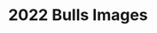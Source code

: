 ---
title: 2022 Bulls Images
resources:
  - lot: 3
    name: LOOSLI ULTIMATUM 123
    params:
      lot: 3
      sort: '0003'
      tag: '123'
    src: 123_IMG_0724.jpg
    tag: '123'
    title: 'Lot 3: Loosli Ultimatum 123'
  - lot: 4
    name: LOOSLI TRIAD 1114
    params:
      lot: 4
      sort: '0004'
      tag: '1114'
    src: 1114_IMG_0599.jpg
    tag: '1114'
    title: 'Lot 4: Loosli Triad 1114'
  - lot: 7
    name: LOOSLI SUMMIT 177
    params:
      lot: 7
      sort: '0007'
      tag: '177'
    src: 177_IMG_1060.jpg
    tag: '177'
    title: 'Lot 7: Loosli Summit 177'
  - lot: 11
    name: LOOSLI STILLWATER 183
    params:
      lot: 11
      sort: '0011'
      tag: '183'
    src: 183_IMG_0428.jpg
    tag: '183'
    title: 'Lot 11: Loosli Stillwater 183'
  - lot: 12
    name: LOOSLI TRIAD 1105
    params:
      lot: 12
      sort: '0012'
      tag: '1105'
    src: 1105_IMG_0864.jpg
    tag: '1105'
    title: 'Lot 12: Loosli Triad 1105'
  - lot: 14
    name: LOOSLI SPARTACUS 100
    params:
      lot: 14
      sort: '0014'
      tag: '100'
    src: 100_IMG_0050_1.jpg
    tag: '100'
    title: 'Lot 14: Loosli Spartacus 100'
  - lot: 19
    name: LOOSLI STILLWATER 1130
    params:
      lot: 19
      sort: 0019
      tag: '130'
    src: 130_IMG_0265.jpg
    tag: '130'
    title: 'Lot 19: Loosli Stillwater 1130'
  - lot: 23
    name: LOOSLI CAMBRIDGE 155
    params:
      lot: 23
      sort: '0023'
      tag: '155'
    src: 155_IMG_0283.jpg
    tag: '155'
    title: 'Lot 23: Loosli Cambridge 155'
  - lot: 26
    name: LOOSLI SILVER 1129
    params:
      lot: 26
      sort: '0026'
      tag: '129'
    src: 129_IMG_1092.jpg
    tag: '129'
    title: 'Lot 26: Loosli Silver 1129'
  - lot: 31
    name: LOOSLI TRIAD 1168
    params:
      lot: 31
      sort: '0031'
      tag: '1168'
    src: 1168_IMG_0187.jpg
    tag: '1168'
    title: 'Lot 31: Loosli Triad 1168'
  - lot: 33
    name: LOOSLI ULTIMATUM 1111
    params:
      lot: 33
      sort: '0033'
      tag: '1111'
    src: 1111_IMG_0754.jpg
    tag: '1111'
    title: 'Lot 33: Loosli Ultimatum 1111'
  - lot: 34
    name: LOOSLI SHADE 1106
    params:
      lot: 34
      sort: '0034'
      tag: '106'
    src: 106_IMG_0103.jpg
    tag: '106'
    title: 'Lot 34: Loosli Shade 1106'
  - lot: 34
    name: LOOSLI SHADE 1106
    params:
      lot: 34
      sort: '0034'
      tag: '1106'
    src: 1106_IMG_0239.jpg
    tag: '1106'
    title: 'Lot 34: Loosli Shade 1106'
  - lot: 35
    name: LOOSLI SILVER 1110
    params:
      lot: 35
      sort: '0035'
      tag: '1110'
    src: 1110_IMG_1110.jpg
    tag: '1110'
    title: 'Lot 35: Loosli Silver 1110'
  - lot: 37
    name: LOOSLI SUMMIT 1107
    params:
      lot: 37
      sort: '0037'
      tag: '1107'
    src: 1107_IMG_0997.jpg
    tag: '1107'
    title: 'Lot 37: Loosli Summit 1107'
  - lot: 42
    name: LOOSLI TRIAD 122
    params:
      lot: 42
      sort: '0042'
      tag: '122'
    src: 122_IMG_1148.jpg
    tag: '122'
    title: 'Lot 42: Loosli Triad 122'
  - lot: 43
    name: LOOSLI SPARTACUS 103
    params:
      lot: 43
      sort: '0043'
      tag: '103'
    src: 103_IMG_1014.jpg
    tag: '103'
    title: 'Lot 43: Loosli Spartacus 103'
  - lot: 45
    name: LOOSLI SPARTACUS 107
    params:
      lot: 45
      sort: '0045'
      tag: '107'
    src: 107_IMG_0064.jpg
    tag: '107'
    title: 'Lot 45: Loosli Spartacus 107'
  - lot: 46
    name: LOOSLI SPARTACUS 128
    params:
      lot: 46
      sort: '0046'
      tag: '128'
    src: 128_IMG_0091_1.jpg
    tag: '128'
    title: 'Lot 46: Loosli Spartacus 128'
  - lot: 47
    name: LOOSLI TRIAD 132
    params:
      lot: 47
      sort: '0047'
      tag: '132'
    src: 132_IMG_0625.jpg
    tag: '132'
    title: 'Lot 47: Loosli Triad 132'
  - lot: 48
    name: LOOSLI DRIVEN 1142
    params:
      lot: 48
      sort: 0048
      tag: '1142'
    src: 1142_IMG_0448.jpg
    tag: '1142'
    title: 'Lot 48: Loosli Driven 1142'
  - lot: 53
    name: LOOSLI SUMMIT 163
    params:
      lot: 53
      sort: '0053'
      tag: '163'
    src: 163_IMG_0799.jpg
    tag: '163'
    title: 'Lot 53: Loosli Summit 163'
  - lot: 55
    name: LOOSLI SUMMIT 1102
    params:
      lot: 55
      sort: '0055'
      tag: '102'
    src: 102_IMG_0024.jpg
    tag: '102'
    title: 'Lot 55: Loosli Summit 1102'
  - lot: 61
    name: LOOSLI STILLWATER 159
    params:
      lot: 61
      sort: '0061'
      tag: '159'
    src: 159_IMG_0585.jpg
    tag: '159'
    title: 'Lot 61: Loosli Stillwater 159'
  - lot: 64
    name: LOOSLI DRIVEN 1126
    params:
      lot: 64
      sort: '0064'
      tag: '126'
    src: 126_IMG_0895.jpg
    tag: '126'
    title: 'Lot 64: Loosli Driven 1126'
  - lot: 65
    name: LOOSLI ULTIMATUM 1179
    params:
      lot: 65
      sort: '0065'
      tag: '1179'
    src: 1179_IMG_0944.jpg
    tag: '1179'
    title: 'Lot 65: Loosli Ultimatum 1179'
  - lot: 67
    name: LOOSLI TRIAD 193
    params:
      lot: 67
      sort: '0067'
      tag: '193'
    src: 193_IMG_0221.jpg
    tag: '193'
    title: 'Lot 67: Loosli Triad 193'
  - lot: 69
    name: LOOOSLI ULTIMATUM 1154
    params:
      lot: 69
      sort: 0069
      tag: '1154'
    src: 1154_IMG_0643.jpg
    tag: '1154'
    title: 'Lot 69: Looosli Ultimatum 1154'
  - lot: 73
    name: LOOSLI PORTER 1108
    params:
      lot: 73
      sort: '0073'
      tag: '110'
    src: 110_IMG_0323.jpg
    tag: '110'
    title: 'Lot 73: Loosli Porter 1108'
  - lot: 73
    name: LOOSLI PORTER 1108
    params:
      lot: 73
      sort: '0073'
      tag: '1108'
    src: 1108_IMG_0977.jpg
    tag: '1108'
    title: 'Lot 73: Loosli Porter 1108'
  - lot: 76
    name: LOOSLI TRIAD 1186
    params:
      lot: 76
      sort: '0076'
      tag: '1186'
    src: 1186_IMG_0920.jpg
    tag: '1186'
    title: 'Lot 76: Loosli Triad 1186'
  - lot: 77
    name: LOOSLI FRONTLINE 1150
    params:
      lot: 77
      sort: '0077'
      tag: '1150'
    src: 1150_IMG_0735.jpg
    tag: '1150'
    title: 'Lot 77: Loosli Frontline 1150'
  - lot: 77
    name: LOOSLI FRONTLINE 1150
    params:
      lot: 77
      sort: '0077'
      tag: '150'
    src: 150_IMG_1042.jpg
    tag: '150'
    title: 'Lot 77: Loosli Frontline 1150'
  - lot: 80
    name: LOOSLI STILLWATER 1131
    params:
      lot: 80
      sort: 0080
      tag: '1131'
    src: 1131_IMG_0377.jpg
    tag: '1131'
    title: 'Lot 80: Loosli Stillwater 1131'
  - lot: 81
    name: LOOSLI FRONTLINE 1139
    params:
      lot: 81
      sort: 0081
      tag: '139'
    src: 139_IMG_0569.jpg
    tag: '139'
    title: 'Lot 81: Loosli Frontline 1139'
  - lot: 82
    name: LOOSLI ULTIMATUM 1140
    params:
      lot: 82
      sort: 0082
      tag: '140'
    src: 140_IMG_0356.jpg
    tag: '140'
    title: 'Lot 82: Loosli Ultimatum 1140'
  - lot: 84
    name: LOOSLI STILLWATER 136
    params:
      lot: 84
      sort: 0084
      tag: '136'
    src: 136_IMG_0168.jpg
    tag: '136'
    title: 'Lot 84: Loosli Stillwater 136'
  - lot: 89
    name: LOOSLI TRIAD 1162
    params:
      lot: 89
      sort: 0089
      tag: '1162'
    src: 1162_IMG_0962.jpg
    tag: '1162'
    title: 'Lot 89: Loosli Triad 1162'
  - lot: 89
    name: LOOSLI TRIAD 1162
    params:
      lot: 89
      sort: 0089
      tag: '162'
    src: 162_IMG_0308.jpg
    tag: '162'
    title: 'Lot 89: Loosli Triad 1162'
  - lot: 96
    name: LOOSLI TRIAD 105
    params:
      lot: 96
      sort: 0096
      tag: '105'
    src: 105_IMG_0209.jpg
    tag: '105'
    title: 'Lot 96: Loosli Triad 105'
  - lot: 99
    name: LOOSLI PROFITEER 1182
    params:
      lot: 99
      sort: 0099
      tag: '1182'
    src: 1182_IMG_0819.jpg
    tag: '1182'
    title: 'Lot 99: Loosli Profiteer 1182'
  - lot: 99
    name: LOOSLI PROFITEER 1182
    params:
      lot: 99
      sort: 0099
      tag: '118'
    src: 118_IMG_0482.jpg
    tag: '118'
    title: 'Lot 99: Loosli Profiteer 1182'
  - lot: 102
    name: LOOSLI PROFITEER 1161
    params:
      lot: 102
      sort: '0102'
      tag: '161'
    src: 161_IMG_0658.jpg
    tag: '161'
    title: 'Lot 102: Loosli Profiteer 1161'
  - lot: 103
    name: LOOSLI STILLWATER 1127
    params:
      lot: 103
      sort: '0103'
      tag: '112'
    src: 112_IMG_0506.jpg
    tag: '112'
    title: 'Lot 103: Loosli Stillwater 1127'
  - lot: 103
    name: LOOSLI STILLWATER 1127
    params:
      lot: 103
      sort: '0103'
      tag: '1127'
    src: 1127_IMG_0670.jpg
    tag: '1127'
    title: 'Lot 103: Loosli Stillwater 1127'
  - lot: 103
    name: LOOSLI STILLWATER 1127
    params:
      lot: 103
      sort: '0103'
      tag: '127'
    src: 127_IMG_0682.jpg
    tag: '127'
    title: 'Lot 103: Loosli Stillwater 1127'
  - lot: 106
    name: LOOSLI PORTER 1174
    params:
      lot: 106
      sort: '0106'
      tag: '1174'
    src: 1174_IMG_0844.jpg
    tag: '1174'
    title: 'Lot 106: Loosli Porter 1174'
  - lot: 108
    name: LOOSLI ULTIMATUM 1149
    params:
      lot: 108
      sort: 0108
      tag: '149'
    src: 149_IMG_0338.jpg
    tag: '149'
    title: 'Lot 108: Loosli Ultimatum 1149'
  - lot: 109
    name: LOOSLI STILLWATER 185
    params:
      lot: 109
      sort: 0109
      tag: '185'
    src: 185_IMG_0552.jpg
    tag: '185'
    title: 'Lot 109: Loosli Stillwater 185'
  - lot: 110
    name: LOOSLI STILLWATER 1158
    params:
      lot: 110
      sort: '0110'
      tag: '1158'
    src: 1158_IMG_0526.jpg
    tag: '1158'
    title: 'Lot 110: Loosli Stillwater 1158'
  - lot: 113
    name: LOOSLI SHADE 1117
    params:
      lot: 113
      sort: '0113'
      tag: '117'
    src: 117_IMG_0773.jpg
    tag: '117'
    title: 'Lot 113: Loosli Shade 1117'
  - lot: 117
    name: LOOSLI FORTUNE 1195
    params:
      lot: 117
      sort: '0117'
      tag: '195'
    src: 195_IMG_0884.jpg
    tag: '195'
    title: 'Lot 117: Loosli Fortune 1195'

---